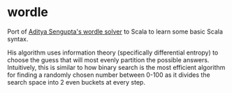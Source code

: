 # wordle

Port of [Aditya Sengupta's wordle solver](https://aditya-sengupta.github.io/coding/2022/01/13/wordle.html) to Scala to learn some basic Scala syntax.

His algorithm uses information theory (specifically differential entropy) to choose the guess that will most evenly partition the possible answers. Intuitively, this is similar to how binary search is the most efficient algorithm for finding a randomly chosen number between 0-100 as it divides the search space into 2 even buckets at every step.
